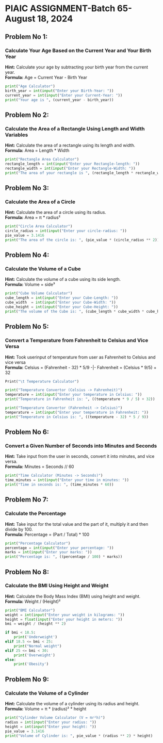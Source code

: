 # PIAIC ASSIGNMENT-Batch 65-August 18, 2024

## Problem No 1:  
### Calculate Your Age Based on the Current Year and Your Birth Year
**Hint:** Calculate your age by subtracting your birth year from the current year.  
**Formula:** Age = Current Year - Birth Year

```python
print("Age Calculator")
birth_year = int(input("Enter your Birth-Year: "))
current_year = int(input("Enter your Current-Year: "))
print("Your age is ", (current_year - birth_year))
```


## Problem No 2: 
### Calculate the Area of a Rectangle Using Length and Width Variables
**Hint:** Calculate the area of a rectangle using its length and width.  
**Formula:** Area = Length * Width

```python
print("Rectangle Area Calculator")
rectangle_length = int(input("Enter your Rectangle-length: "))
rectangle_width = int(input("Enter your Rectangle-Width: "))
print("The area of your rectangle is ", (rectangle_length * rectangle_width))
```


## Problem No 3: 
### Calculate the Area of a Circle
**Hint:** Calculate the area of a circle using its radius.  
**Formula:** Area = π * radius²

```python
print("Circle Area Calculator")
circle_radius = int(input("Enter your circle-radius: "))
pie_value = 3.1416
print("The area of the circle is: ", (pie_value * (circle_radius ** 2)))
```


## Problem No 4: 
### Calculate the Volume of a Cube
**Hint:** Calculate the volume of a cube using its side length.  
**Formula:** Volume = side³

```python
print("Cube Volume Calculator")
cube_length = int(input("Enter your Cube-Length: "))
cube_width  = int(input("Enter your Cube-Width: "))
cube_height = int(input("Enter your Cube-Height: "))
print("The volume of the Cube is: ", (cube_length * cube_width * cube_height))
```


## Problem No 5: 
### Convert a Temperature from Fahrenheit to Celsius and Vice Versa
**Hint:** Took userinput of temperature from user as Fahrenheit to Celsius and vice versa  
**Formula:** Celsius = (Fahrenheit - 32) * 5/9  -|-  Fahrenheit = (Celsius * 9/5) + 32

```python
Print("\t Temperature Calculator")

print("Temperature Convertor (Celsius -> Fahrenheit)")
temperature = int(input("Enter your temperature in Celsius: "))
print("Temperature in Fahrenheit is: ", ((temperature * 9 / 5) + 32))

print("Temperature Convertor (Fahrenheit -> Celsius)")
temperature = int(input("Enter your temperature in Fahrenheit: "))
print("Temperature in Celsius is: ", ((temperature - 32) * 5 / 9))
```


## Problem No 6: 
### Convert a Given Number of Seconds into Minutes and Seconds
**Hint:** Take input from the user in seconds, convert it into minutes, and vice versa.  
**Formula:** Minutes = Seconds // 60

```python
print("Time Calculator (Minutes -> Seconds)")
time_minutes = int(input("Enter your time in minutes: "))
print("Time in seconds is: ", (time_minutes * 60))
```


## Problem No 7: 
### Calculate the Percentage
**Hint:** Take input for the total value and the part of it, multiply it and then divide by 100.  
**Formula:** Percentage = (Part / Total) * 100


```python
print("Percentage Calculator")
percentage = int(input("Enter your percentage: "))
marks = int(input("Enter your marks: "))
print("Percentage is: ", ((percentage / 100) * marks))
```


## Problem No 8: 
### Calculate the BMI Using Height and Weight
**Hint:** Calculate the Body Mass Index (BMI) using height and weight.  
**Formula:** Weight / (Height)²

```python
print("BMI Calculator")
weight = int(input("Enter your weight in kilograms: "))
height = float(input("Enter your height in meters: "))
bmi = weight / (height ** 2)

if bmi < 18.5:
    print('Underweight')
elif 18.5 <= bmi < 25:
    print("Normal weight")
elif 25 <= bmi < 30:
    print('Overweight')
else:
    print('Obesity')
```


## Problem No 9: 
### Calculate the Volume of a Cylinder
**Hint:** Calculate the volume of a cylinder using its radius and height.  
**Formula:** Volume = π * (radius)² * height

```python
print("Cylinder Volume Calculator (V = πr²h)")
radius = int(input("Enter your radius: "))
height = int(input("Enter your height: "))
pie_value = 3.1416
print("Volume of Cylinder is: ", pie_value * (radius ** 2) * height)
```
